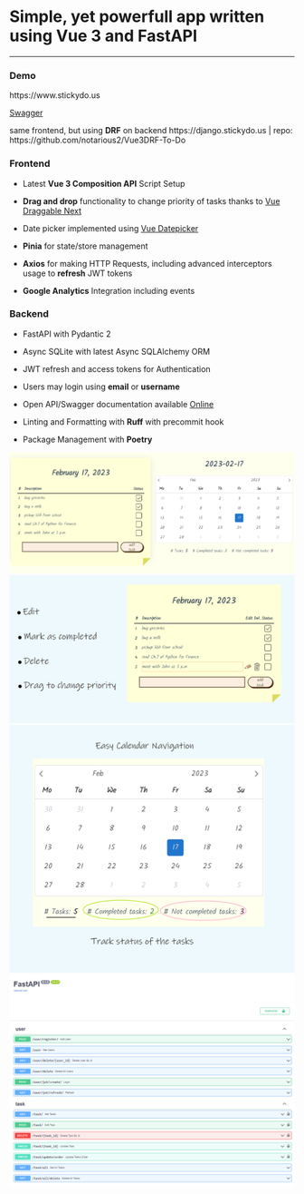 # Simple, yet powerfull app written using Vue 3 and FastAPI

---

### Demo

<p>https://www.stickydo.us</p>
<a href="https://api.stickydo.us/docs">Swagger</a></p>
<p>same frontend, but using <strong>DRF</strong> on backend https://django.stickydo.us | repo: https://github.com/notarious2/Vue3DRF-To-Do</p>

### Frontend

<ul>
    <li>
        <p>Latest <strong>Vue 3 Composition API</strong> Script Setup</p>
    </li>
    <li>
        <p><strong>Drag and drop</strong> functionality to change priority of tasks thanks to <a href="https://github.com/SortableJS/vue.draggable.next">Vue Draggable Next</a></p>
    </li>
    <li>
        <p>Date picker implemented using <a href="https://github.com/Vuepic/vue-datepicker">Vue Datepicker</a></p>
    </li>
    <li>
        <p><strong>Pinia</strong> for state/store management</p>
    </li>
    <li>
        <p><strong>Axios</strong> for making HTTP Requests, including advanced interceptors usage to <strong>refresh</strong> JWT tokens</p>
    </li>
    <li>
        <p><strong>Google Analytics</strong> Integration including events</p>
    </li>
</ul>

### Backend

<ul>
    <li>
        <p>FastAPI with Pydantic 2</p>
    </li>
    <li>
        <p>Async SQLite with latest Async SQLAlchemy ORM</p>
    </li>
    <li>
        <p>JWT refresh and access tokens for Authentication</p>
    </li>
    <li>
        <p>Users may login using <strong>email</strong> or <strong>username</strong></p>
    </li>
    <li>
        <p>Open API/Swagger documentation available <a href="https://api.stickydo.us/docs">Online</a></p>
    </li>
    <li>
        <p>Linting and Formatting with <strong>Ruff</strong> with precommit hook</p>
    </li>
    <li>
        <p>Package Management with <strong>Poetry</strong></p>
    </li>
</ul>

<img src="images/todo_1.png" alt="Front image 1"/>
<img src="images/todo_2.png" alt="Front image 2"/>
<img src="images/todo_3.png" alt="Front image 3"/>
<img src="images/swagger.png" alt="Swagger"/>
